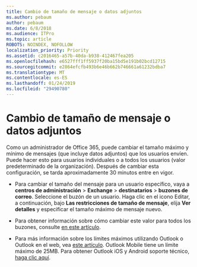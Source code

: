 ```yaml
---
title: Cambio de tamaño de mensaje o datos adjuntos
ms.author: pebaum
author: pebaum
ms.date: 6/8/2018
ms.audience: ITPro
ms.topic: article
ROBOTS: NOINDEX, NOFOLLOW
localization_priority: Priority
ms.assetid: c2016465-a57b-40da-b938-412467fea205
ms.openlocfilehash: e6527fff1ff5937f20ba15bd5e191b02bcd12715
ms.sourcegitcommit: e2864efcfb493b6e46b662b746661a61232bdba7
ms.translationtype: MT
ms.contentlocale: es-ES
ms.lasthandoff: 01/24/2019
ms.locfileid: "29490780"
---
```

# <a name="changing-message-or-attachment-size"></a>Cambio de tamaño de mensaje o datos adjuntos

Como un administrador de Office 365, puede cambiar el tamaño máximo y mínimo de mensajes (que incluye datos adjuntos) que los usuarios envíen. Puede hacer esto para usuarios individuales o a todos los usuarios (valor predeterminado de la organización). Después de cambiar esta configuración, se tarda aproximadamente 30 minutos entre en vigor.
  
- Para cambiar el tamaño del mensaje para un usuario específico, vaya a **centros de administración** \> **Exchange** \> **destinatarios** \> **buzones de correo**. Seleccione el buzón de un usuario. Haga clic en el icono Editar, a continuación, bajo **Las restricciones de tamaño de mensaje**, elija **Ver detalles** y especificar el tamaño máximo de mensaje nuevo. 
    
- Para obtener información sobre cómo cambiar este valor para todos los buzones, consulte [en este artículo](https://www.microsoft.com/en-us/microsoft-365/blog/2015/04/15/office-365-now-supports-larger-email-messages-up-to-150-mb/).
    
- Para más información sobre los límites máximos utilizando Outlook o Outlook en el web, vea [este artículo](https://technet.microsoft.com/en-us/library/exchange-online-limits.aspx#MessageLimits). Outlook Mobile tiene un límite máximo de 25MB. Para obtener Outlook iOS y Android soporte técnico, [haga clic aquí](https://support.office.com/en-us/article/Get-in-app-help-for-Outlook-for-iOS-and-Android-218a22d1-9fa5-4889-b689-de1c63493243).
    

